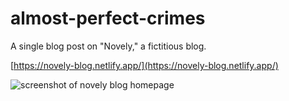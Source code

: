 # almost-perfect-crimes

A single blog post on "Novely," a fictitious blog.

[https://novely-blog.netlify.app/](https://novely-blog.netlify.app/)

![screenshot of novely blog homepage](https://lh3.googleusercontent.com/3RRXhpqW-LnG7AwuB4_H7eoL5V6CwGVOU2Kzvfl30zMV2OS3mLN69RWq4ih0yQCxxIfJcL3UXUo02JXUO3zk6t_EDUPg8xtgkJf9PjCp-wjykodonmbnKeG0925EKXUGb69e9-e-iw=w2400)
